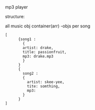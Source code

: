 mp3 player

structure:

all music obj container(arr)
    -objs per song

    [
          {song1 : 
            {
            artist: drake,
            title: passionfruit,
            mp3: drake.mp3
            }
          }
          {
            song2 : 
            {
              artist: skee-yee,
              tite: somthing,
              mp3: 
            }
          }
    ]